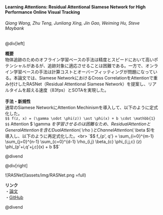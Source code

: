#### Learning Attentions: Residual Attentional Siamese Network for High Performance Online Visual Tracking
###### Qiang Wang, Zhu Teng, Junliang Xing, Jin Gao, Weiming Hu, Steve Maybank

@div[left]

__概要__<br>
物体追跡のためのオフライン学習ベースの手法は精度とスピードにおいて高いポテンシャルがあるが、追跡対象に適応させることは困難である。一方で、オンライン学習ベースの手法は計算コストとオーバーフィッティングが問題になっている。本論文では、Siamese NetworkにおけるCross CorrelationをAttentionで重み付けしたRASNet（Residual Attentional Siamese Network）を提案し、リアルタイムを超える速度（83fps）とSOTAを実現した。<br><br>
__手法・新規性__<br>
通常のSiamese NetworkにAttention Mechinismを導入して、以下のように定式化した。<br>
`$$ f(z, x) = (\gamma \odot \phi(z)) \ast \phi(x) + b \cdot \mathbb{1} $$`
Attention $ \gamma $を学習させるのは困難なため、Residual AttentionとGeneral Attentionを含むDual Attention ($ \rho $)とChannel Attention ($ \beta $)を導入し、以下のように再定式化した。<br>
`$$ f_{p', q'} = \sum_{i=0}^{m-1} \sum_{j=0}^{n-1} \sum_{c=0}^{d-1} \rho_{i,j} \beta_{c} \phi_{i,j,c} (z) \phi_{p'+i,q'+j,c}(x) + b $$`

@divend

@div[right]

![RASNet](assets/img/RASNet.png =full)<br>

__リンク__<br>
・[論文](http://www.dcs.bbk.ac.uk/~sjmaybank/CVPR18RASTrackCameraV3.3.pdf)<br>
・[GitHub](https://github.com/foolwood/RASNet)<br>

@divend